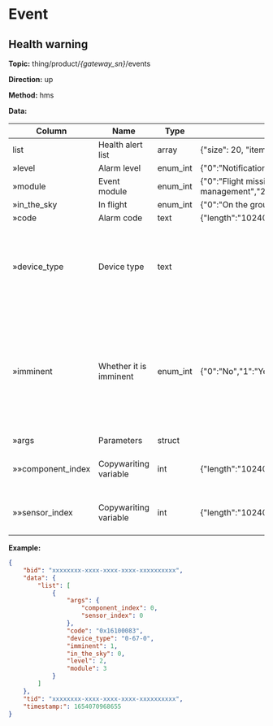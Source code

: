 




 # Event

## Health warning
**Topic:** thing/product/*{gateway_sn}*/events

**Direction:** up

**Method:** hms

**Data:** 

|Column|Name|Type|constraint|Description|
|---|---|---|---|---|
|list|Health alert list|array|  {"size": 20, "item_type": struct}  ||
|»level|Alarm level|enum_int| {&#34;0&#34;:&#34;Notification&#34;,&#34;1&#34;:&#34;Reminder&#34;,&#34;2&#34;:&#34;Warning&#34;} ||
|»module|Event module|enum_int| {&#34;0&#34;:&#34;Flight mission&#34;,&#34;1&#34;:&#34;Device management&#34;,&#34;2&#34;:&#34;Media&#34;,&#34;3&#34;:&#34;hms&#34;} ||
|»in_the_sky|In flight|enum_int| {&#34;0&#34;:&#34;On the ground&#34;,&#34;1&#34;:&#34;In the sky&#34;} ||
|»code|Alarm code|text| {&#34;length&#34;:&#34;10240&#34;} ||
|»device_type|Device type|text|  |Format is *{domain-type-subtype}*, can be check at [Product Support](https://developer.dji.com/doc/cloud-api-tutorial/cn/overview/product-support.html).|
|»imminent|Whether it is imminent|enum_int| {&#34;0&#34;:&#34;No&#34;,&#34;1&#34;:&#34;Yes&#34;} |Represents whether it is an imminent alarm code. For example, if the wind is too strong, it will automatically disappear as the wind decreases.|
|»args|Parameters|struct|  ||
|»»component_index|Copywariting variable|int| {&#34;length&#34;:&#34;10240&#34;} |Parameters need to be filled in the [hms.json](https://developer.dji.com/doc/cloud-api-tutorial/cn/feature-set/dock-feature-set/hms.html).|
|»»sensor_index|Copywariting variable|int| {&#34;length&#34;:&#34;10240&#34;} |Parameters need to be filled in the [hms.json](https://developer.dji.com/doc/cloud-api-tutorial/cn/feature-set/dock-feature-set/hms.html).|


 

**Example:**
```json
{
	"bid": "xxxxxxxx-xxxx-xxxx-xxxx-xxxxxxxxxx",
	"data": {
		"list": [
			{
				"args": {
					"component_index": 0,
					"sensor_index": 0
				},
				"code": "0x16100083",
				"device_type": "0-67-0",
				"imminent": 1,
				"in_the_sky": 0,
				"level": 2,
				"module": 3
			}
		]
	},
	"tid": "xxxxxxxx-xxxx-xxxx-xxxx-xxxxxxxxxx",
	"timestamp:": 1654070968655
}
```












